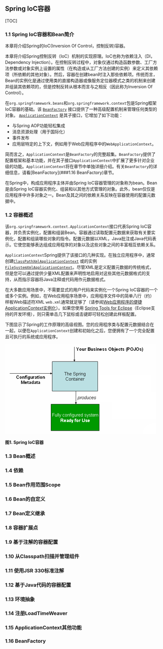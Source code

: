 ## Spring IoC容器

[TOC]

### 1.1 Spring IoC容器和Bean简介

本章将介绍Spring的IoC(Inversion Of Control，控制反转)容器。

本章将介绍Spring控制反转（IoC）机制的实现原理。IoC也称为依赖注入（DI，Dependency Injection）。在控制反转过程中，对象仅通过构造函数参数、工厂方法参数或对象实例上设置的属性（在构造或从工厂方法创建的实例）来定义其依赖项（所依赖的其他对象）。然后，容器在创建bean时注入那些依赖项。传统而言，Bean的实例化是通过使用类的直接构造器或像服务定位器模式之类的机制来创建并组装其依赖项的，但是控制反转从根本而言与之相反（因此称为Inversion Of Control）。

在`org.springframework.beans`和`org.springframework.context`包是Spring框架IoC容器的基础。该 [`BeanFactory`](https://docs.spring.io/spring-framework/docs/5.2.6.RELEASE/javadoc-api/org/springframework/beans/factory/BeanFactory.html) 接口提供了一种高级配置机制来管理任何类型的对象。 [`ApplicationContext`](https://docs.spring.io/spring-framework/docs/5.2.6.RELEASE/javadoc-api/org/springframework/context/ApplicationContext.html) 是其子接口，它增加了如下功能：

- 与Spring AOP功能轻松集成
- 消息资源处理（用于国际化）
- 事件发布
- 应用层特定的上下文，例如用于Web应用程序中的`WebApplicationContext`。

简而言之，`ApplicationContext`是`BeanFactory`的完整超集。`BeanFactory`提供了配置框架和基本功能，并在其子接口`ApplicationContext`中扩展了更多针对企业级的功能。`ApplicationContext`将在章节中单独详细介绍。有关`BeanFactory`的详细信息，请看[BeanFactory](###1.16 BeanFactory)章节。

在Spring中，构成应用程序主体并由Spring IoC容器管理的对象称为bean。Bean是由Spring IoC容器实例化、组装和以其他方式管理的对象。此外，bean仅仅是应用程序中许多对象之一。Bean及其之间的依赖关系反映在容器使用的配置元数据中。

### 1.2 容器概述

该`org.springframework.context.ApplicationContext`接口代表Spring IoC容器，并负责实例化，配置和组装Bean。容器通过读取配置元数据来获取有关要实例化，配置和组装哪些对象的指令。配置元数据以XML，Java批注或Java代码表示。它使您能够表达组成应用程序的对象以及这些对象之间的丰富相互依赖关系。

`ApplicationContext`Spring提供了该接口的几种实现。在独立应用程序中，通常创建[`ClassPathXmlApplicationContext`](https://docs.spring.io/spring-framework/docs/5.2.6.RELEASE/javadoc-api/org/springframework/context/support/ClassPathXmlApplicationContext.html) 或的实例 [`FileSystemXmlApplicationContext`](https://docs.spring.io/spring-framework/docs/5.2.6.RELEASE/javadoc-api/org/springframework/context/support/FileSystemXmlApplicationContext.html)。尽管XML是定义配置元数据的传统格式，但是您可以通过提供少量XML配置来声明性地启用对这些其他元数据格式的支持，从而指示容器将Java注释或代码用作元数据格式。

在大多数应用场景中，不需要显式的用户代码来实例化一个Spring IoC容器的一个或多个实例。例如，在Web应用程序场景中，应用程序文件中的简单八行（约）样板Web描述符XML `web.xml`通常就足够了（请参阅[Web应用程序的便捷ApplicationContext实例化](https://docs.spring.io/spring/docs/5.2.6.RELEASE/spring-framework-reference/core.html#context-create)）。如果您使用 [Spring Tools for Eclipse](https://spring.io/tools)（Eclipse支持的开发环境），则只需单击几下鼠标或击键即可轻松创建此样板配置。

下图显示了Spring的工作原理的高级视图。您的应用程序类与配置元数据结合在一起，以便在`ApplicationContext`创建和初始化之后，您便拥有了一个完全配置且可执行的系统或应用程序。

![容器魔术](images/container-magic.png)

**图1. Spring IoC容器**

### 1.3 Bean概述



### 1.4 依赖

### 1.5 Bean作用范围Scope

### 1.6 Bean的自定义

### 1.7 Bean定义继承

### 1.8 容器扩展点

### 1.9 基于注解的容器配置

### 1.10 从Classpath扫描并管理组件

### 1.11 使用JSR 330标准注解

### 1.12 基于Java代码的容器配置

### 1.13 环境抽象

### 1.14 注册LoadTimeWeaver

### 1.15 ApplicationContext其他功能

### 1.16 BeanFactory





